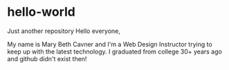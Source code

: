 # hello-world
Just another repository
Hello everyone,

My name is Mary Beth Cavner and I'm a Web Design Instructor trying to keep up with the latest technology. I graduated from college 30+ years ago and github didn't exist then! 
